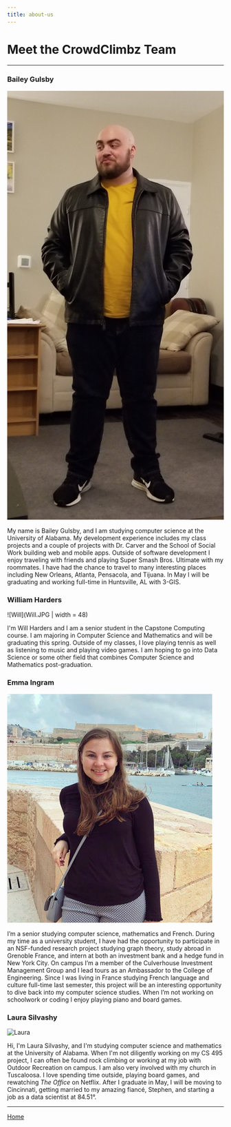 ```yaml
---
title: about-us
---
```


# Meet the CrowdClimbz Team
---

### Bailey Gulsby
![Bailey](Bailey_Profile_Img.jpg)<!-- .element height="20%" width="20%" -->

My name is Bailey Gulsby, and I am studying computer science at the University of Alabama. My development experience includes my class projects and a couple of projects with Dr. Carver and the School of Social Work building web and mobile apps. Outside of software development I enjoy traveling with friends and playing Super Smash Bros. Ultimate with my roommates. I have had the chance to travel to many interesting places including New Orleans, Atlanta, Pensacola, and Tijuana. In May I will be graduating and working full-time in Huntsville, AL with 3-GIS.

### William Harders
![Will](Will.JPG | width = 48)

I'm Will Harders and I am a senior student in the Capstone Computing course.  I am majoring in Computer Science and Mathematics and will be graduating this spring.  Outside of my classes, I love playing tennis as well as listening to music and playing video games.  I am hoping to go into Data Science or some other field that combines Computer Science and Mathematics post-graduation.  

### Emma Ingram
![Emma](emma.png)

I’m a senior studying computer science, mathematics and French. During my time as a university student, I have had the opportunity to participate in an NSF-funded research project studying graph theory, study abroad in Grenoble France, and intern at both an investment bank and a hedge fund in New York City. On campus I’m a member of the Culverhouse Investment Management Group and I lead tours as an Ambassador to the College of Engineering. Since I was living in France studying French language and culture full-time last semester, this project will be an interesting opportunity to dive back into my computer science studies. When I’m not working on schoolwork or coding I enjoy playing piano and board games.

### Laura Silvashy
![Laura](Laura.png)<!-- .element height="50%" width="50%" -->

Hi, I'm Laura Silvashy, and I'm studying computer science and mathematics at the University of Alabama. When I'm not diligently working on my CS 495 project, I can often be found rock climbing or working at my job with Outdoor Recreation on campus. I am also very involved with my church in Tuscaloosa. I love spending time outside, playing board games, and rewatching *The Office* on Netflix. After I graduate in May, I will be moving to Cincinnati, getting married to my amazing fiancé, Stephen, and starting a job as a data scientist at 84.51&deg;.

---
[Home](https://cbgulsby.github.io/CrowdClimbz/)
